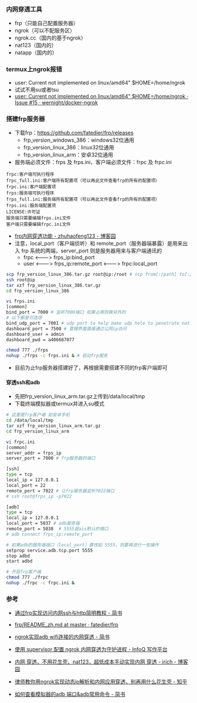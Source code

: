 ### 内网穿透工具

* frp（只能自己配置服务器）
* ngrok（可以不配服务区）
* ngrok.cc（国内的基于ngrok）
* nat123（国内的）
* natapp（国内的）

### termux上ngrok报错

* user: Current not implemented on linux/amd64" $HOME=/home/ngrok
* 试试不用su或者tsu
* [user: Current not implemented on linux/amd64" $HOME=/home/ngrok · Issue #15 · wernight/docker-ngrok](https://github.com/wernight/docker-ngrok/issues/15)

### 搭建frp服务器

* 下载frp：https://github.com/fatedier/frp/releases
  * frp_version_windows_386：windows32位通用
  * frp_version_linux_386：linux32位通用
  * frp_version_linux_arm：安卓32位通用
* 服务端必须文件：frps 及 frps.ini，客户端必须文件：frpc 及 frpc.ini

```
frpc:客户端可执行程序
frpc_full.ini:客户端所有配置项（可以再此文件查看frp的所有的配置项）
frpc.ini:客户端配置项
frps:服务端可执行程序
frps_full.ini:服务端所有配置项（可以再此文件查看frp的所有的配置项）
frps.ini:服务端配置项
LICENSE:许可证
服务端只需要编辑frps.ini文件
客户端只需要编辑frpc.ini文件
```

* [frp内网穿透功能 - zhuhaofeng123 - 博客园](https://www.cnblogs.com/zhuhaofeng/p/13489445.html)
* 注意，local_port（客户端侦听）和 remote_port（服务器端暴露）是用来出入 frp 系统的两端，server_port 则是服务器用来与客户端通讯的
  * frpc <---> frps_ip:bind_port
  * user <---> frps_ip:remote_port <---> frpc:local_port

```sh
scp frp_version_linux_386.tar.gz root@ip:/root # scp from[:/path] to[:/path]
ssh root@ip
tar xzf frp_version_linux_386.tar.gz
cd frp_version_linux_386

vi frps.ini
[common]
bind_port = 7000 # 监听7000端口 如果占用则换另外的
# 以下都是可选项
bind_udp_port = 7001 # udp port to help make udp hole to penetrate nat
dashboard_port = 7500 # 管理界面直接通过公网ip访问
dashboard_user = admin
dashboard_pwd = a406687077

chmod 777 ./frps
nohup ./frps -c frps.ini & # 启动frp服务
```

* 目前为止frp服务器搭建好了，再根据需要搭建不同的frp客户端即可

#### 穿透ssh和adb

* 先把frp_version_linux_arm.tar.gz上传到/data/local/tmp
* 下载终端模拟器或termux并进入su模式

```sh
# 这里是frp客户端 如安卓手机
cd /data/local/tmp
tar xzf frp_version_linux_arm.tar.gz
cd frp_version_linux_arm

vi frpc.ini
[common]
server_addr = frps_ip
server_port = 7000 # frp服务器的端口

[ssh]
type = tcp
local_ip = 127.0.0.1
local_port = 22
remote_port = 7022 # 让frp服务器监听7022端口
# ssh root@frps_ip -p7022

[adb]
type = tcp
local_ip = 127.0.0.1
local_port = 5037 # adb服务端
remote_port = 5038  # 5555是ais默认的端口
# adb connect frps_ip:remote_port

# 如果adb的服务端端口（local_port）要改如 5555，则要再进行一些操作
setprop service.adb.tcp.port 5555
stop adbd
start adbd

# 开启frp客户端
chmod 777 ./frpc
nohup ./frpc -c frpc.ini &
```

### 参考 

* [通过frp实现访问内网ssh与http简明教程 - 简书](https://www.jianshu.com/p/219553bfeca9)
* [frp/README_zh.md at master · fatedier/frp](https://github.com/fatedier/frp/blob/master/README_zh.md)
* [ngrok实现adb wifi连接的内网穿透 - 简书](jianshu.com/p/2b95f5e915c8)
* [使用 supervisor 配置 ngrok 内网穿透为守护进程 - InfoQ 写作平台](https://xie.infoq.cn/article/4404b2658d06d55871604f4dc)

* [内网 穿透，不用花生壳、nat123，超低成本手动实现内网 穿透 - irich - 博客园](https://www.cnblogs.com/irich/p/8674796.html)
* [律师教你用ngrok实现动态ip解析和内网应用穿透，别再用什么花生壳 - 知乎](https://zhuanlan.zhihu.com/p/100527476)
* [如何查看模拟器的adb 端口&adb常用命令 - 简书](https://www.jianshu.com/p/eefe40b6234d)

